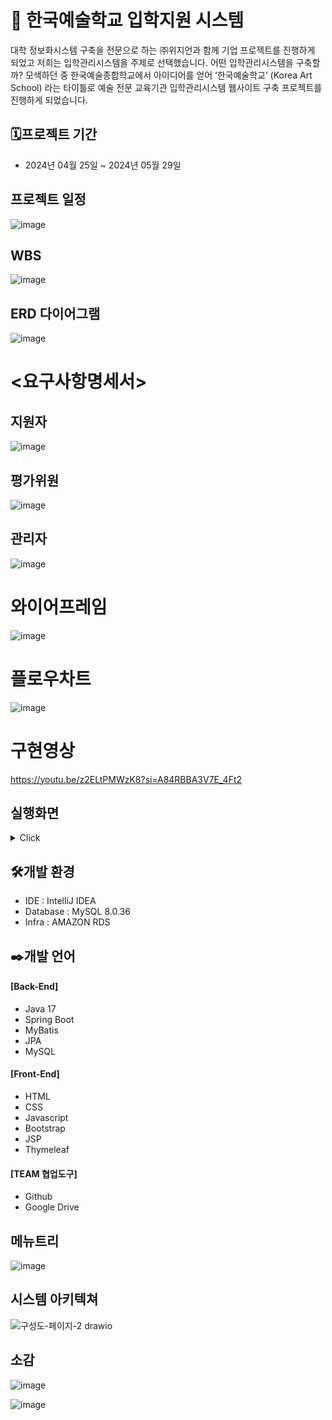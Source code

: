 # 📖 한국예술학교 입학지원 시스템 

대학 정보화시스템 구축을 전문으로 하는 ㈜위지언과 함께 기업 프로젝트를 진행하게 되었고 저희는 입학관리시스템을 주제로 선택했습니다.
어떤 입학관리시스템을 구축할까? 모색하던 중 한국예술종합학교에서 
아이디어를 얻어 ‘한국예술학교’ (Korea Art School) 라는 타이틀로 
예술 전문 교육기관 입학관리시스템 웹사이트 구축 프로젝트를 진행하게 되었습니다. 


## 🗓️프로젝트 기간
* 2024년 04월 25일 ~ 2024년 05월 29일

## 프로젝트 일정
![image](https://github.com/choidaehan1/KoreaArtSchool/assets/155132549/fb2a3f8b-b8e1-4698-bd5c-64905e4e257a)

## WBS
![image](https://github.com/choidaehan1/KoreaArtSchool/assets/155132549/5b6714a8-64e1-4945-aa46-3235d2857733)

## ERD 다이어그램
![image](https://github.com/syO-Oii/KoreaArtSchool/assets/149779282/57788793-b71a-4819-984b-a72615d07ce6)
# <요구사항명세서>
## 지원자
![image](https://github.com/choidaehan1/KoreaArtSchool/assets/155132549/fd3107e2-23b2-49c7-b7ba-a0980a361aeb)
## 평가위원
![image](https://github.com/choidaehan1/KoreaArtSchool/assets/155132549/1733ba59-3c07-4a22-bf2b-91725f6fc2c7)
## 관리자
![image](https://github.com/choidaehan1/KoreaArtSchool/assets/155132549/7b571f63-a615-47bd-932b-9446072dc74e)

# 와이어프레임
![image](https://github.com/choidaehan1/KoreaArtSchool/assets/155132549/cae2f3bc-ab5b-4a68-84e0-f0991b5b9182)


# 플로우차트
![image](https://github.com/choidaehan1/KoreaArtSchool/assets/155132549/be833e55-f587-4851-b429-de9ced606f4e)

# 구현영상
https://youtu.be/z2ELtPMWzK8?si=A84RBBA3V7E_4Ft2


## 실행화면

<details>
<summary>Click</summary>

## 지원자 페이지
![image](https://github.com/choidaehan1/KoreaArtSchool/assets/155132549/84613463-608c-4282-8d92-3b69f4f6de16)

![image](https://github.com/choidaehan1/KoreaArtSchool/assets/155132549/9abef718-468d-483a-9d15-f4fc07068f0d)

![image](https://github.com/choidaehan1/KoreaArtSchool/assets/155132549/c06d2d73-9692-49f2-9676-8e63d5e01549)

![image](https://github.com/choidaehan1/KoreaArtSchool/assets/155132549/31b23c68-8ff0-40e3-8887-f728ff07bbb1)

![image](https://github.com/choidaehan1/KoreaArtSchool/assets/155132549/f2248ced-089e-4f92-9784-3c584e0675f9)

![image](https://github.com/choidaehan1/KoreaArtSchool/assets/155132549/3371e962-ca1b-4dae-9031-741c6f424f8a)

![image](https://github.com/choidaehan1/KoreaArtSchool/assets/155132549/0ae915f2-a514-4f5f-9598-1a804ef36cc7)

![image](https://github.com/choidaehan1/KoreaArtSchool/assets/155132549/ed620315-f107-4303-b7ff-ab37b4281ea9)

![image](https://github.com/choidaehan1/KoreaArtSchool/assets/155132549/0c72e591-c6e2-47af-a044-d5d568bf795b)

![image](https://github.com/choidaehan1/KoreaArtSchool/assets/155132549/1d59234c-e59c-486b-8962-97d91aae812b)

![image](https://github.com/choidaehan1/KoreaArtSchool/assets/155132549/deaac94f-3a6e-45ce-b090-3bf5f07f1ea9)
## 평가위원 페이지
![image](https://github.com/choidaehan1/KoreaArtSchool/assets/155132549/44f15daa-0fcd-412d-b2ad-fc5c50b41816)

![image](https://github.com/choidaehan1/KoreaArtSchool/assets/155132549/ab509a1a-606d-419d-8409-8cb363394fb3)

![image](https://github.com/choidaehan1/KoreaArtSchool/assets/155132549/c49ce976-f3ae-4281-aee2-0825ea0a4914)

![image](https://github.com/choidaehan1/KoreaArtSchool/assets/155132549/41f92397-01b3-437d-b7a0-81e1f6ad48d3)
## 관리자 페이지
![image](https://github.com/choidaehan1/KoreaArtSchool/assets/155132549/72efd27a-f076-4408-97f8-91b8f052f446)

![image](https://github.com/choidaehan1/KoreaArtSchool/assets/155132549/59c1d8d6-26c0-4b82-9a2f-1910c40b1c03)

![image](https://github.com/choidaehan1/KoreaArtSchool/assets/155132549/143da1d8-ab00-4fa7-b5e1-66ef58a39836)

![image](https://github.com/choidaehan1/KoreaArtSchool/assets/155132549/a234fd1b-489b-4a14-8e0f-ee75eab8038c)

![image](https://github.com/choidaehan1/KoreaArtSchool/assets/155132549/fb3ad637-76c6-4b25-8b1b-e65c7d3843d2)

![image](https://github.com/choidaehan1/KoreaArtSchool/assets/155132549/8a2ee394-d7fe-4111-9272-c0d99dc8a82c)

![image](https://github.com/choidaehan1/KoreaArtSchool/assets/155132549/de04b89d-9050-489a-8a2d-dcd0c616bb0d)
























</details>





## 🛠️개발 환경
* IDE : IntelliJ IDEA
* Database : MySQL 8.0.36
* Infra : AMAZON RDS

## ✒️개발 언어
#### [Back-End]
 * Java 17
 * Spring Boot 
 * MyBatis
 * JPA
 * MySQL

#### [Front-End]
 * HTML
 * CSS
 * Javascript
 * Bootstrap
 * JSP
 * Thymeleaf

#### [TEAM 협업도구]
 * Github
 * Google Drive
   

## 메뉴트리
![image](https://github.com/syO-Oii/KoreaArtSchool/assets/149779282/9100ec9f-83cf-4433-b415-fc392577c11a)


## 시스템 아키텍쳐
![구성도-페이지-2 drawio](https://github.com/syO-Oii/KoreaArtSchool/assets/149779282/f42af005-5d78-4e4a-995e-5307de09360a)












## 소감
![image](https://github.com/choidaehan1/KoreaArtSchool/assets/155132549/e6b54c25-fa77-4dad-812b-575eb33af7c1)

![image](https://github.com/choidaehan1/KoreaArtSchool/assets/155132549/54592762-00bd-4312-8434-11d18f9e9045)









